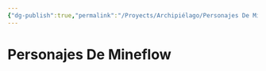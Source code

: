 ```yaml
---
{"dg-publish":true,"permalink":"/Proyects/Archipiélago/Personajes De Mineflow/","title":"Personajes De Mineflow","created":"2023-10-08T18:56:53.222-05:00","updated":"2023-10-24T10:58:42.553-05:00"}
---
```



# Personajes De Mineflow
